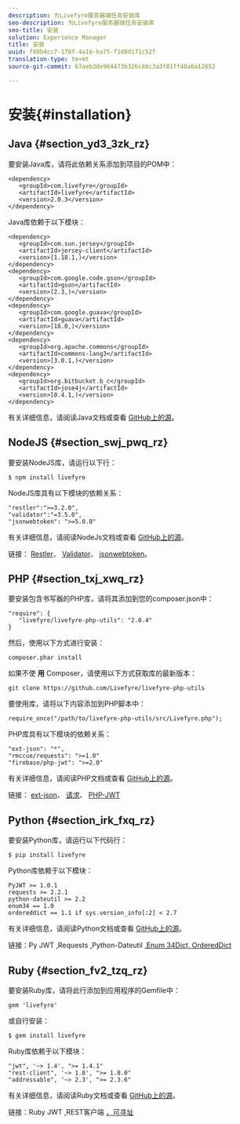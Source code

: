 ```yaml
---
description: 为Livefyre服务器端任务安装库
seo-description: 为Livefyre服务器端任务安装库
seo-title: 安装
solution: Experience Manager
title: 安装
uuid: f60b4cc7-178f-4a16-ba75-f1d0d171c52f
translation-type: tm+mt
source-git-commit: 67aeb3de964473b326c88c3a3f81ff48a6a12652

---
```



# 安装{#installation}


## Java {#section_yd3_3zk_rz}

要安装Java库，请将此依赖关系添加到项目的POM中：

```
<dependency> 
   <groupId>com.livefyre</groupId> 
   <artifactId>livefyre</artifactId> 
   <version>2.0.3</version> 
</dependency>
```

Java库依赖于以下模块：

```
<dependency> 
   <groupId>com.sun.jersey</groupId> 
   <artifactId>jersey-client</artifactId> 
   <version>[1.18.1,)</version> 
</dependency> 
<dependency> 
   <groupId>com.google.code.gson</groupId> 
   <artifactId>gson</artifactId> 
   <version>[2.3,)</version> 
</dependency> 
<dependency> 
   <groupId>com.google.guava</groupId> 
   <artifactId>guava</artifactId> 
   <version>[18.0,)</version> 
</dependency> 
<dependency> 
   <groupId>org.apache.commons</groupId> 
   <artifactId>commons-lang3</artifactId> 
   <version>[3.0.1,)</version> 
</dependency> 
<dependency> 
   <groupId>org.bitbucket.b_c</groupId> 
   <artifactId>jose4j</artifactId> 
   <version>[0.4.1,)</version> 
</dependency> 
```

有关详细信息，请阅读Java文档或查看 [GitHub上的源](https://github.com/Livefyre/livefyre-java-utils)。

## NodeJS {#section_swj_pwq_rz}

要安装NodeJS库，请运行以下行：

`$ npm install livefyre`

NodeJS库具有以下模块的依赖关系：

```
"restler":">=3.2.0", 
"validator":"=3.5.0", 
"jsonwebtoken": ">=5.0.0" 
```

有关详细信息，请阅读NodeJs文档或查看 [GitHub上的源](https://github.com/Livefyre/livefyre-nodejs-utils)。

链接： [Restler](https://github.com/danwrong/restler)、 [Validator](https://www.npmjs.org/package/validator)、 [jsonwebtoken](https://github.com/auth0/node-jsonwebtoken)。

## PHP {#section_txj_xwq_rz}

要安装包含书写器的PHP库，请将其添加到您的composer.json中：

```
"require": { 
   "livefyre/livefyre-php-utils": "2.0.4" 
}
```

然后，使用以下方式进行安装：

```
composer.phar install 
```

如果不使 **用** Composer，请使用以下方式获取库的最新版本：

```
git clone https://github.com/Livefyre/livefyre-php-utils 
```

要使用库，请将以下内容添加到PHP脚本中：

```
require_once("/path/to/livefyre-php-utils/src/Livefyre.php"); 
```

PHP库具有以下模块的依赖关系：

```
"ext-json": "*", 
"rmccue/requests": ">=1.0" 
"firebase/php-jwt": ">=2.0" 
```

有关详细信息，请阅读PHP文档或查看 [GitHub上的源](https://github.com/Livefyre/livefyre-php-utils)。

链接： [ext-json](https://php.net/manual/en/book.json.php)、 [请求](https://github.com/rmccue/Requests/)、 [PHP-JWT](https://github.com/firebase/php-jwt/tree/v2.0.0)

## Python {#section_irk_fxq_rz}

要安装Python库，请运行以下代码行：

`$ pip install livefyre`

Python库依赖于以下模块：

```
PyJWT >= 1.0.1  
requests >= 2.2.1  
python-dateutil >= 2.2  
enum34 == 1.0  
ordereddict == 1.1 if sys.version_info[:2] < 2.7 
```

有关详细信息，请阅读Python文档或查看 [GitHub上的源](https://github.com/Livefyre/livefyre-python-utils)。

链接：Py JWT [,](https://github.com/progrium/pyjwt)Requests [,](https://github.com/kennethreitz/requests)Python-Dateutil [,](https://pypi.python.org/pypi/python-dateutil)[](https://pypi.python.org/pypi/enum34)[Enum 34Dict, OrderedDict](https://pypi.python.org/pypi/ordereddict)

## Ruby {#section_fv2_tzq_rz}

要安装Ruby库，请将此行添加到应用程序的Gemfile中：

```
gem 'livefyre' 
```

或自行安装：

`$ gem install livefyre`

Ruby库依赖于以下模块：

```
"jwt", '~> 1.4', ">= 1.4.1"  
"rest-client", '~> 1.8', ">= 1.8.0"  
"addressable", '~> 2.3', ">= 2.3.6" 
```

有关详细信息，请阅读Ruby文档或查看 [GitHub上的源](https://github.com/Livefyre/livefyre-ruby-utils)。

链接：Ruby JWT [,](https://github.com/firebase/php-jwt/tree/v2.0.0)REST客户端 [，可寻](https://github.com/rest-client/rest-client/)[址](https://github.com/sporkmonger/addressable)

